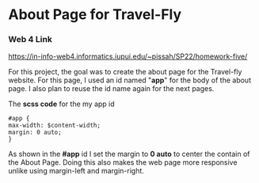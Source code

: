 # About Page for Travel-Fly

### Web 4 Link

https://in-info-web4.informatics.iupui.edu/~pissah/SP22/homework-five/

For this project, the goal was to create the about page for the Travel-fly website. For this page, I used an id named "**app**" for the body of the about page. I also plan to reuse the id name again for the next pages.

The **scss code** for the my app id

```
#app {
max-width: $content-width;
margin: 0 auto;
}
```

As shown in the **#app** id I set the margin to **0 auto** to center the contain of the About Page. Doing this also makes the web page more responsive unlike using margin-left and margin-right.
